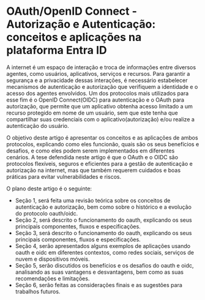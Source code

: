 # OAuth/OpenID Connect - Autorização e Autenticação: conceitos e aplicações na plataforma Entra ID

A internet é um espaço de interação e troca de informações entre diversos agentes, como usuários, aplicativos, serviços e recursos. Para garantir a segurança e a privacidade dessas interações, é necessário estabelecer mecanismos de autenticação e autorização que verifiquem a identidade e o acesso dos agentes envolvidos. Um dos protocolos mais utilizados para esse fim é o OpenID Connect(OIDC) para autenticação e o OAuth para autorização, que permite que um aplicativo obtenha acesso limitado a um recurso protegido em nome de um usuário, sem que este tenha que compartilhar suas credenciais com o aplicativo(autorização) e/ou realize a autenticação do usuário.

O objetivo deste artigo é apresentar os conceitos e as aplicações de ambos protocolos, explicando como eles funcionão, quais são os seus benefícios e desafios, e como eles podem serem implementados em diferentes cenários. A tese defendida neste artigo é que o OAuth e o OIDC são protocolos flexíveis, seguros e eficientes para a gestão de autenticação e autorização na internet, mas que também requerem cuidados e boas práticas para evitar vulnerabilidades e riscos.

O plano deste artigo é o seguinte: 
* Seção 1, será feita uma revisão teórica sobre os conceitos de autenticação e autorização, bem como sobre o histórico e a evolução do protocolo oauth/oidc. 
* Seção 2, será descrito o funcionamento do oauth, explicando os seus principais componentes, fluxos e especificações.
* Seção 3, será descrito o funcionamento do oauth, explicando os seus principais componentes, fluxos e especificações.
* Seção 4, serão apresentados alguns exemplos de aplicações usando oauth e oidc em diferentes contextos, como redes sociais, serviços de nuvem e dispositivos móveis.
* Seção 5, serão discutidos os benefícios e os desafios do oauth e oidc, analisando as suas vantagens e desvantagens, bem como as suas recomendações e limitações.
* Seção 6, serão feitas as considerações finais e as sugestões para trabalhos futuros.
